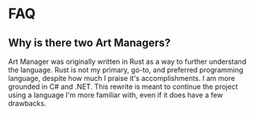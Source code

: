 # FAQ

## Why is there two Art Managers?

Art Manager was originally written in Rust as a way to further understand the language. Rust is not my primary, go-to, and preferred programming language, despite how much I praise it's accomplishments. I am more grounded in C# and .NET. This rewrite is meant to continue the project using a language I'm more familiar with, even if it does have a few drawbacks.